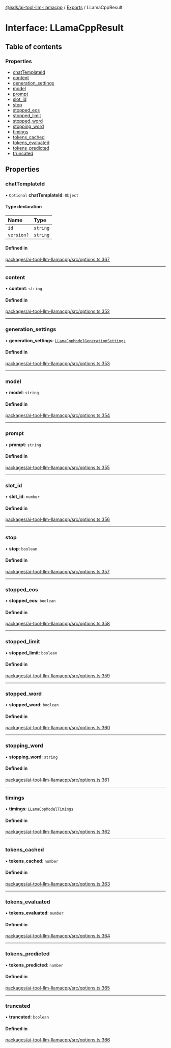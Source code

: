 [@isdk/ai-tool-llm-llamacpp](../README.md) / [Exports](../modules.md) / LLamaCppResult

# Interface: LLamaCppResult

## Table of contents

### Properties

- [chatTemplateId](LLamaCppResult.md#chattemplateid)
- [content](LLamaCppResult.md#content)
- [generation\_settings](LLamaCppResult.md#generation_settings)
- [model](LLamaCppResult.md#model)
- [prompt](LLamaCppResult.md#prompt)
- [slot\_id](LLamaCppResult.md#slot_id)
- [stop](LLamaCppResult.md#stop)
- [stopped\_eos](LLamaCppResult.md#stopped_eos)
- [stopped\_limit](LLamaCppResult.md#stopped_limit)
- [stopped\_word](LLamaCppResult.md#stopped_word)
- [stopping\_word](LLamaCppResult.md#stopping_word)
- [timings](LLamaCppResult.md#timings)
- [tokens\_cached](LLamaCppResult.md#tokens_cached)
- [tokens\_evaluated](LLamaCppResult.md#tokens_evaluated)
- [tokens\_predicted](LLamaCppResult.md#tokens_predicted)
- [truncated](LLamaCppResult.md#truncated)

## Properties

### chatTemplateId

• `Optional` **chatTemplateId**: `Object`

#### Type declaration

| Name | Type |
| :------ | :------ |
| `id` | `string` |
| `version?` | `string` |

#### Defined in

[packages/ai-tool-llm-llamacpp/src/options.ts:367](https://github.com/isdk/ai-tool-llm-llamacpp.js/blob/db80c661dd7093828e823cbf9f58e7d76ff863e6/src/options.ts#L367)

___

### content

• **content**: `string`

#### Defined in

[packages/ai-tool-llm-llamacpp/src/options.ts:352](https://github.com/isdk/ai-tool-llm-llamacpp.js/blob/db80c661dd7093828e823cbf9f58e7d76ff863e6/src/options.ts#L352)

___

### generation\_settings

• **generation\_settings**: [`LLamaCppModelGenerationSettings`](LLamaCppModelGenerationSettings.md)

#### Defined in

[packages/ai-tool-llm-llamacpp/src/options.ts:353](https://github.com/isdk/ai-tool-llm-llamacpp.js/blob/db80c661dd7093828e823cbf9f58e7d76ff863e6/src/options.ts#L353)

___

### model

• **model**: `string`

#### Defined in

[packages/ai-tool-llm-llamacpp/src/options.ts:354](https://github.com/isdk/ai-tool-llm-llamacpp.js/blob/db80c661dd7093828e823cbf9f58e7d76ff863e6/src/options.ts#L354)

___

### prompt

• **prompt**: `string`

#### Defined in

[packages/ai-tool-llm-llamacpp/src/options.ts:355](https://github.com/isdk/ai-tool-llm-llamacpp.js/blob/db80c661dd7093828e823cbf9f58e7d76ff863e6/src/options.ts#L355)

___

### slot\_id

• **slot\_id**: `number`

#### Defined in

[packages/ai-tool-llm-llamacpp/src/options.ts:356](https://github.com/isdk/ai-tool-llm-llamacpp.js/blob/db80c661dd7093828e823cbf9f58e7d76ff863e6/src/options.ts#L356)

___

### stop

• **stop**: `boolean`

#### Defined in

[packages/ai-tool-llm-llamacpp/src/options.ts:357](https://github.com/isdk/ai-tool-llm-llamacpp.js/blob/db80c661dd7093828e823cbf9f58e7d76ff863e6/src/options.ts#L357)

___

### stopped\_eos

• **stopped\_eos**: `boolean`

#### Defined in

[packages/ai-tool-llm-llamacpp/src/options.ts:358](https://github.com/isdk/ai-tool-llm-llamacpp.js/blob/db80c661dd7093828e823cbf9f58e7d76ff863e6/src/options.ts#L358)

___

### stopped\_limit

• **stopped\_limit**: `boolean`

#### Defined in

[packages/ai-tool-llm-llamacpp/src/options.ts:359](https://github.com/isdk/ai-tool-llm-llamacpp.js/blob/db80c661dd7093828e823cbf9f58e7d76ff863e6/src/options.ts#L359)

___

### stopped\_word

• **stopped\_word**: `boolean`

#### Defined in

[packages/ai-tool-llm-llamacpp/src/options.ts:360](https://github.com/isdk/ai-tool-llm-llamacpp.js/blob/db80c661dd7093828e823cbf9f58e7d76ff863e6/src/options.ts#L360)

___

### stopping\_word

• **stopping\_word**: `string`

#### Defined in

[packages/ai-tool-llm-llamacpp/src/options.ts:361](https://github.com/isdk/ai-tool-llm-llamacpp.js/blob/db80c661dd7093828e823cbf9f58e7d76ff863e6/src/options.ts#L361)

___

### timings

• **timings**: [`LLamaCppModelTimings`](LLamaCppModelTimings.md)

#### Defined in

[packages/ai-tool-llm-llamacpp/src/options.ts:362](https://github.com/isdk/ai-tool-llm-llamacpp.js/blob/db80c661dd7093828e823cbf9f58e7d76ff863e6/src/options.ts#L362)

___

### tokens\_cached

• **tokens\_cached**: `number`

#### Defined in

[packages/ai-tool-llm-llamacpp/src/options.ts:363](https://github.com/isdk/ai-tool-llm-llamacpp.js/blob/db80c661dd7093828e823cbf9f58e7d76ff863e6/src/options.ts#L363)

___

### tokens\_evaluated

• **tokens\_evaluated**: `number`

#### Defined in

[packages/ai-tool-llm-llamacpp/src/options.ts:364](https://github.com/isdk/ai-tool-llm-llamacpp.js/blob/db80c661dd7093828e823cbf9f58e7d76ff863e6/src/options.ts#L364)

___

### tokens\_predicted

• **tokens\_predicted**: `number`

#### Defined in

[packages/ai-tool-llm-llamacpp/src/options.ts:365](https://github.com/isdk/ai-tool-llm-llamacpp.js/blob/db80c661dd7093828e823cbf9f58e7d76ff863e6/src/options.ts#L365)

___

### truncated

• **truncated**: `boolean`

#### Defined in

[packages/ai-tool-llm-llamacpp/src/options.ts:366](https://github.com/isdk/ai-tool-llm-llamacpp.js/blob/db80c661dd7093828e823cbf9f58e7d76ff863e6/src/options.ts#L366)
